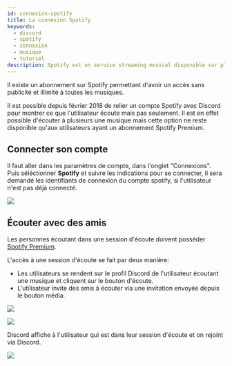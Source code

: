 ```yaml
---
id: connexion-spotify
title: La connexion Spotify
keywords:
  - discord
  - spotify
  - connexion
  - musique
  - tutoriel
description: Spotify est un service streaming musical disponible sur plusieurs plateformes mais aussi sur le web. 
---
```

Il existe un abonnement sur Spotify permettant d'avoir un accès sans publicité et illimité à toutes les musiques.

Il est possible depuis février 2018 de relier un compte Spotify avec Discord pour montrer ce que l'utilisateur écoute mais pas seulement. Il est en effet possible d'écouter à plusieurs une musique mais cette option ne reste disponible qu'aux utilisateurs ayant un abonnement Spotify Premium.

## Connecter son compte

Il faut aller dans les paramètres de compte, dans l'onglet "Connexions".
Puis séléctionner **Spotify** et suivre les indications pour se connecter, il sera demandé les identifiants de connexion du compte spotify, si l'utilisateur n'est pas déjà connecté.

![](https://i.discord.fr/7fZ.png)

## Écouter avec des amis

Les personnes écoutant dans une session d'écoute doivent posséder [Spotify Premium](https://www.spotify.com/fr/premium/).

L'accès à une session d'écoute se fait par deux manière:

- Les utilisateurs se rendent sur le profil Discord de l'utilisateur écoutant une musique et cliquent sur le bouton d'écoute.
- L'utilisateur invite des amis à écouter via une invitation envoyée depuis le bouton média.



![](https://i.discord.fr/jvl.png)

![](https://i.discord.fr/HWi.png)



Discord affiche à l'utilisateur qui est dans leur session d'écoute et on rejoint via Discord. 

![](https://i.discord.fr/mNf.png)



